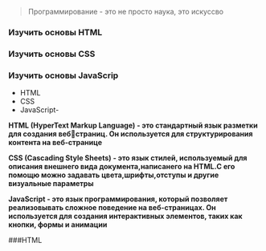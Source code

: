 >Программирование - это не просто наука, это искуссво
### Изучить основы HTML
### Изучить основы CSS
### Изучить основы JavaScrip 
- HTML
- CSS
- JavaScript-

**HTML (HyperText Markup Language) - это стандартный язык разметки для создания вебстраниц. Он используется для структурирования контента на веб-странице**

**CSS (Cascading Style Sheets) - это язык стилей, используемый для описания внешнего вида документа,написанего на HTML.С его помощю можно задавать цвета,шрифты,отступы и другие визуальные параметры**

**JavaScript - это язык программирования, который позволяет реализовывать сложное поведение на веб-страницах. Он используется для создания интерактивных элементов, таких как кнопки, формы и анимации**

###HTML

<!DOCTYPE html
html lang="en"
head
 meta charset="UTF-8"
 
